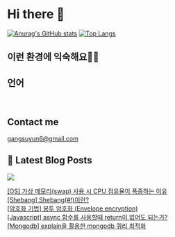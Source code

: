 # Hi there 👋

[![Anurag's GitHub stats](https://github-readme-stats.vercel.app/api?username=rkdden)](https://github.com/anuraghazra/github-readme-stats)
[![Top Langs](https://github-readme-stats.vercel.app/api/top-langs/?username=rkdden&layout=compact&hide=r,jupyter%20notebook,c%23&exclude_repo=roharui.github.io)](https://github.com/anuraghazra/github-readme-stats)

## 이런 환경에 익숙해요✍🏼

## 언어

<p>
  <img alt="" src= "https://img.shields.io/badge/JavaScript-F7DF1E?style=flat-square&logo=JavaScript&logoColor=white"/> 
  <img alt="" src= "https://img.shields.io/badge/TypeScript-black?logo=typescript&logoColor=blue"/>
</p>

## Contact me

gangsuyun6@gmail.com

## 📕 Latest Blog Posts
<p>
    <a href="https://systorage.tistory.com/"><img src="https://img.shields.io/badge/Blog-FF5722?style=flat-square&logo=Blogger&logoColor=white"/></a><br>
</p>

<a href=https://systorage.tistory.com/entry/OS-%EA%B0%80%EC%83%81-%EB%A9%94%EB%AA%A8%EB%A6%ACswap-%EC%82%AC%EC%9A%A9-%EC%8B%9C-CPU-%EC%A0%90%EC%9C%A0%EC%9C%A8%EC%9D%B4-%ED%8F%AD%EC%A6%9D%ED%95%98%EB%8A%94-%EC%9D%B4%EC%9C%A0>[OS] 가상 메모리(swap) 사용 시 CPU 점유율이 폭증하는 이유</a></br><a href=https://systorage.tistory.com/entry/Shebang-Shebang%EC%9D%B4%EB%9E%80>[Shebang] Shebang(#!)이란?</a></br><a href=https://systorage.tistory.com/entry/%EC%95%94%ED%98%B8%ED%99%94-%EA%B8%B0%EB%B2%95-%EB%B4%89%ED%88%AC-%EC%95%94%ED%98%B8%ED%99%94-Envelope-encryption>[암호화 기법] 봉투 암호화 (Envelope encryption)</a></br><a href=https://systorage.tistory.com/entry/Javascript-async-%ED%95%A8%EC%88%98%EB%A5%BC-%EC%82%AC%EC%9A%A9%ED%95%A0%EB%95%8C-return%EC%9D%B4-%EC%97%86%EC%96%B4%EB%8F%84-%EB%90%98%EB%8A%94%EA%B0%80>[Javascript] async 함수를 사용할때 return이 없어도 되는가?</a></br><a href=https://systorage.tistory.com/entry/Mongodb-explain%EC%9D%84-%ED%99%9C%EC%9A%A9%ED%95%9C-mongodb-%EC%BF%BC%EB%A6%AC-%EC%B5%9C%EC%A0%81%ED%99%94>[Mongodb] explain을 활용한 mongodb 쿼리 최적화</a></br>